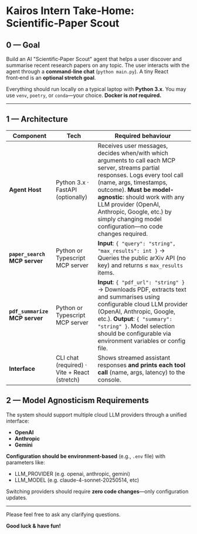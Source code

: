 # Kairos Intern Take‑Home: **Scientific‑Paper Scout**

## 0 — Goal

Build an AI "Scientific‑Paper Scout" agent that helps a user discover and summarise recent research papers on any topic. The user interacts with the agent through a **command‑line chat** (`python main.py`). A tiny React front‑end is an **optional stretch goal**.

Everything should run locally on a typical laptop with **Python 3.x**. You may use `venv`, `poetry`, or `conda`—your choice. **Docker is *not* required.**

---

## 1 — Architecture

| Component                                                                                       | Tech                                         | Required behaviour                                                                                                                                                                                                                                                 |
| ----------------------------------------------------------------------------------------------- | -------------------------------------------- | ------------------------------------------------------------------------------------------------------------------------------------------------------------------------------------------------------------------------------------------------------------------ |
| **Agent Host**                                                                                  | Python 3.x · FastAPI (optionally)           | Receives user messages, decides when/with which arguments to call each MCP server, streams partial responses. Logs every tool call (name, args, timestamps, outcome). **Must be model-agnostic**: should work with any LLM provider (OpenAI, Anthropic, Google, etc.) by simply changing model configuration—no code changes required.                                                                                              |
| **`paper_search` MCP server**                                                                   | Python or Typescript MCP server                       | **Input**: `{ "query": "string", "max_results": int }` → Queries the public arXiv API (no key) and returns ≤ `max_results` items.                                                                           |
| **`pdf_summarize` MCP server**                                                                  | Python or Typescript MCP server                      | **Input**: `{ "pdf_url": "string" }` → Downloads PDF, extracts text and summarises using configurable cloud LLM provider (OpenAI, Anthropic, Google, etc.). **Output**: `{ "summary": "string" }`. Model selection should be configurable via environment variables or config file. |
| **Interface**                                                                                   | CLI chat (required) · Vite + React (stretch) | Shows streamed assistant responses **and prints each tool call** (name, args, latency) to the console.                                                                                                                                                             |

## 2 — Model Agnosticism Requirements

The system should support multiple cloud LLM providers through a unified interface:
- **OpenAI** 
- **Anthropic** 
- **Gemini** 

**Configuration should be environment-based** (e.g., `.env` file) with parameters like:
- LLM_PROVIDER (e.g. openai, anthropic, gemini)
- LLM_MODEL (e.g. claude-4-sonnet-20250514, etc)

Switching providers should require **zero code changes**—only configuration updates.

---

Please feel free to ask any clarifying questions.

**Good luck & have fun!**


